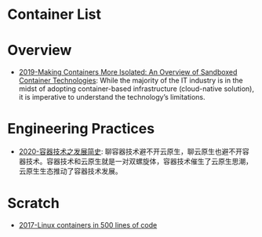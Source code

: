 # Container List

# Overview

- [2019-Making Containers More Isolated: An Overview of Sandboxed Container Technologies](https://unit42.paloaltonetworks.com/making-containers-more-isolated-an-overview-of-sandboxed-container-technologies/): While the majority of the IT industry is in the midst of adopting container-based infrastructure (cloud-native solution), it is imperative to understand the technology’s limitations.

# Engineering Practices

- [2020-容器技术之发展简史](https://mp.weixin.qq.com/s/ccFkJJz97KcuXdO3r5zdXA): 聊容器技术避不开云原生，聊云原生也避不开容器技术。容器技术和云原生就是一对双螺旋体，容器技术催生了云原生思潮，云原生生态推动了容器技术发展。

# Scratch

- [2017-Linux containers in 500 lines of code](https://blog.lizzie.io/linux-containers-in-500-loc.html)
